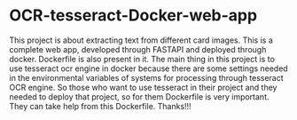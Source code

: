 # OCR-tesseract-Docker-web-app
This project is about extracting text from different card images. This is a complete web app, developed through FASTAPI and deployed through docker. Dockerfile is also
present in it. The main thing in this project is to use tesseract ocr engine in docker because there are some settings needed in the environmental variables of systems
for processing through tesseract OCR engine. So those who want to use tesseract in their project and they needed to deploy that project, so for them Dockerfile is very
important. They can take help from this Dockerfile. Thanks!!!
